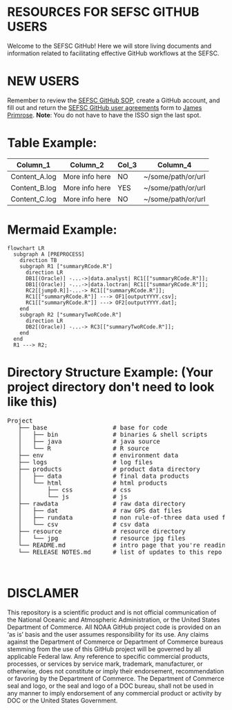 # RESOURCES FOR SEFSC GITHUB USERS 

Welcome to the SEFSC GitHub! Here we will store living documents and information related to facilitating effective GitHub workflows at the SEFSC. 

# NEW USERS 

Remember to review the [SEFSC GitHub SOP](https://github.com/AdyanRios-NOAA/SEFSC-Resources/blob/18a6c7e98b3e9b71f5e5912282d9d7f08c0e0a1a/SEFSC%20GitHub%20SOP%20and%20User%20Agreement%20Form/SEFSC%20Github%20SOP%20-%20RR%20-%20LON%20-%20BGM.pdf), create a GitHub account, and fill out and return the [SEFSC GitHub user agreements](https://github.com/AdyanRios-NOAA/SEFSC-Resources/blob/18a6c7e98b3e9b71f5e5912282d9d7f08c0e0a1a/SEFSC%20GitHub%20SOP%20and%20User%20Agreement%20Form/SEFSC_GitHub_User_Agreement.pdf) form to [James Primrose](james.primrose@noaa.gov). **Note**: You do not have to have the ISSO sign the last spot. 

# Table Example: 

| Column_1                          | Column_2                               | Col_3 | Column_4             |
|-----------------------------------|----------------------------------------|-------|----------------------|
| Content_A.log                     | More info here                         | NO    | ~/some/path/or/url   |
| Content_B.log                     | More info here                         | YES   | ~/some/path/or/url   |
| Content_C.log                     | More info here                         | NO    | ~/some/path/or/url   |

# Mermaid Example: 
```mermaid
flowchart LR
  subgraph A [PREPROCESS]
    direction TB
    subgraph R1 ["summaryRCode.R"]
      direction LR
      DB1[(Oracle)] -...->|data.analyst| RC1[["summaryRCode.R"]];
      DB1[(Oracle)] -...->|data.loctran| RC1[["summaryRCode.R"]];
      RC2[[jump0.R]]-...-> RC1[["summaryRCode.R"]];
      RC1[["summaryRCode.R"]] ---> OF1[outputYYYY.csv];
      RC1[["summaryRCode.R"]] ---> OF2[outputYYYY.dat];
    end
    subgraph R2 ["summaryTwoRCode.R"]
      direction LR
      DB2[(Oracle)] -...-> RC3[["summaryTwoRCode.R"]];
    end
  end
  R1 ---> R2;
```


# Directory Structure Example: (Your project directory don't need to look like this)
<pre>
Project
   ├── base                  # base for code
   │   ├── bin               # binaries & shell scripts
   │   ├── java              # java source
   │   └── R                 # R source
   ├── env                   # environment data
   ├── logs                  # log files  
   ├── products              # product data directory
   │   ├── data              # final data products
   │   └── html              # html products
   │       ├── css           # css 
   │       └── js            # js
   ├── rawdata               # raw data directory
   │   ├── dat               # raw GPS dat files 
   │   ├── rundata           # non rule-of-three data used for processing
   │   └── csv               # csv data
   ├── resource              # resource directory 
   │   └── jpg               # resource jpg files  
   └── README.md             # intro page that you're reading
   └── RELEASE_NOTES.md      # list of updates to this repo
</pre>
<br>



# DISCLAMER

This repository is a scientific product and is not official communication of the National Oceanic and Atmospheric Administration, or the United States Department of Commerce. All NOAA GitHub project code is provided on an ‘as is’ basis and the user assumes responsibility for its use. Any claims against the Department of Commerce or Department of Commerce bureaus stemming from the use of this GitHub project will be governed by all applicable Federal law. Any reference to specific commercial products, processes, or services by service mark, trademark, manufacturer, or otherwise, does not constitute or imply their endorsement, recommendation or favoring by the Department of Commerce. The Department of Commerce seal and logo, or the seal and logo of a DOC bureau, shall not be used in any manner to imply endorsement of any commercial product or activity by DOC or the United States Government.
